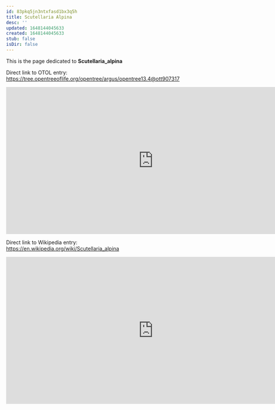 ```yaml
---
id: 83pkq5jn3ntxfasd1bx3q5h
title: Scutellaria Alpina
desc: ''
updated: 1648144045633
created: 1648144045633
stub: false
isDir: false
---
```

This is the page dedicated to **Scutellaria_alpina**


Direct link to OTOL entry: https://tree.opentreeoflife.org/opentree/argus/opentree13.4@ott907317



<html>
    <body>
    <iframe src="https://tree.opentreeoflife.org/opentree/argus/opentree13.4@ott907317"
    width="800" height="400" frameborder="0" allowfullscreen> </iframe>
    </body>
</html>
    


Direct link to Wikipedia entry: https://en.wikipedia.org/wiki/Scutellaria_alpina



<html>
    <body>
    <iframe src="https://en.wikipedia.org/wiki/Scutellaria_alpina"
    width="800" height="400" frameborder="0" allowfullscreen> </iframe>
    </body>
</html>
    
